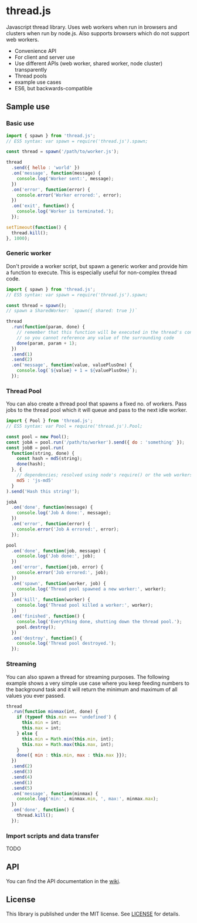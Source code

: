 # thread.js

Javascript thread library. Uses web workers when run in browsers and clusters
when run by node.js. Also supports browsers which do not support web workers.

- Convenience API
- For client and server use
- Use different APIs (web worker, shared worker, node cluster) transparently
- Thread pools
- example use cases
- ES6, but backwards-compatible


## Sample use

### Basic use

```javascript
import { spawn } from 'thread.js';
// ES5 syntax: var spawn = require('thread.js').spawn;

const thread = spawn('/path/to/worker.js');

thread
  .send({ hello : 'world' })
  .on('message', function(message) {
    console.log('Worker sent:', message);
  })
  .on('error', function(error) {
    console.error('Worker errored:', error);
  })
  .on('exit', function() {
    console.log('Worker is terminated.');
  });

setTimeout(function() {
  thread.kill();
}, 1000);
```

### Generic worker

Don't provide a worker script, but spawn a generic worker and provide him a
function to execute. This is especially useful for non-complex thread code.

```javascript
import { spawn } from 'thread.js';
// ES5 syntax: var spawn = require('thread.js').spawn;

const thread = spawn();
// spawn a SharedWorker: `spawn({ shared: true })`

thread
  .run(function(param, done) {
    // remember that this function will be executed in the thread's context,
    // so you cannot reference any value of the surrounding code
    done(param, param + 1);
  })
  .send(1)
  .send(2)
  .on('message', function(value, valuePlusOne) {
    console.log(`${value} + 1 = ${valuePlusOne}`);
  });
```

### Thread Pool

You can also create a thread pool that spawns a fixed no. of workers. Pass jobs
to the thread pool which it will queue and pass to the next idle worker.

```javascript
import { Pool } from 'thread.js';
// ES5 syntax: var Pool = require('thread.js').Pool;

const pool = new Pool();
const jobA = pool.run('/path/to/worker').send({ do : 'something' });
const jobB = pool.run(
  function(string, done) {
    const hash = md5(string);
    done(hash);
  }, {
    // dependencies; resolved using node's require() or the web workers importScript()
    md5 : 'js-md5'
  }
).send('Hash this string!');

jobA
  .on('done', function(message) {
    console.log('Job A done:', message);
  })
  .on('error', function(error) {
    console.error('Job A errored:', error);
  });

pool
  .on('done', function(job, message) {
    console.log('Job done:', job);
  })
  .on('error', function(job, error) {
    console.error('Job errored:', job);
  })
  .on('spawn', function(worker, job) {
    console.log('Thread pool spawned a new worker:', worker);
  })
  .on('kill', function(worker) {
    console.log('Thread pool killed a worker:', worker);
  })
  .on('finished', function() {
    console.log('Everything done, shutting down the thread pool.');
    pool.destroy();
  })
  .on('destroy', function() {
    console.log('Thread pool destroyed.');
  });
```

### Streaming

You can also spawn a thread for streaming purposes. The following example shows
a very simple use case where you keep feeding numbers to the background task
and it will return the minimum and maximum of all values you ever passed.

```javascript
thread
  .run(function minmax(int, done) {
    if (typeof this.min === 'undefined') {
      this.min = int;
      this.max = int;
    } else {
      this.min = Math.min(this.min, int);
      this.max = Math.max(this.max, int);
    }
    done({ min : this.min, max : this.max }});
  })
  .send(2)
  .send(3)
  .send(4)
  .send(1)
  .send(5)
  .on('message', function(minmax) {
    console.log('min:', minmax.min, ', max:', minmax.max);
  })
  .on('done', function() {
    thread.kill();
  });
```

### Import scripts and data transfer

TODO

## API

You can find the API documentation in the [wiki](https://github.com/andywer/thread.js/wiki).


## License

This library is published under the MIT license. See [LICENSE](https://raw.githubusercontent.com/andywer/thread.js/master/LICENSE) for details.

